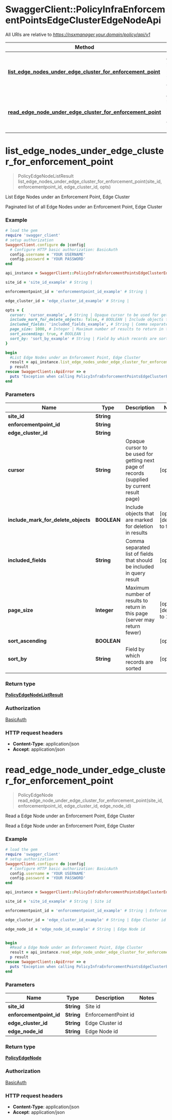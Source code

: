 # SwaggerClient::PolicyInfraEnforcementPointsEdgeClusterEdgeNodeApi

All URIs are relative to *https://nsxmanager.your.domain/policy/api/v1*

Method | HTTP request | Description
------------- | ------------- | -------------
[**list_edge_nodes_under_edge_cluster_for_enforcement_point**](PolicyInfraEnforcementPointsEdgeClusterEdgeNodeApi.md#list_edge_nodes_under_edge_cluster_for_enforcement_point) | **GET** /infra/sites/{site-id}/enforcement-points/{enforcementpoint-id}/edge-clusters/{edge-cluster-id}/edge-nodes | List Edge Nodes under an Enforcement Point, Edge Cluster
[**read_edge_node_under_edge_cluster_for_enforcement_point**](PolicyInfraEnforcementPointsEdgeClusterEdgeNodeApi.md#read_edge_node_under_edge_cluster_for_enforcement_point) | **GET** /infra/sites/{site-id}/enforcement-points/{enforcementpoint-id}/edge-clusters/{edge-cluster-id}/edge-nodes/{edge-node-id} | Read a Edge Node under an Enforcement Point, Edge Cluster


# **list_edge_nodes_under_edge_cluster_for_enforcement_point**
> PolicyEdgeNodeListResult list_edge_nodes_under_edge_cluster_for_enforcement_point(site_id, enforcementpoint_id, edge_cluster_id, opts)

List Edge Nodes under an Enforcement Point, Edge Cluster

Paginated list of all Edge Nodes under an Enforcement Point, Edge Cluster 

### Example
```ruby
# load the gem
require 'swagger_client'
# setup authorization
SwaggerClient.configure do |config|
  # Configure HTTP basic authorization: BasicAuth
  config.username = 'YOUR USERNAME'
  config.password = 'YOUR PASSWORD'
end

api_instance = SwaggerClient::PolicyInfraEnforcementPointsEdgeClusterEdgeNodeApi.new

site_id = 'site_id_example' # String | 

enforcementpoint_id = 'enforcementpoint_id_example' # String | 

edge_cluster_id = 'edge_cluster_id_example' # String | 

opts = { 
  cursor: 'cursor_example', # String | Opaque cursor to be used for getting next page of records (supplied by current result page)
  include_mark_for_delete_objects: false, # BOOLEAN | Include objects that are marked for deletion in results
  included_fields: 'included_fields_example', # String | Comma separated list of fields that should be included in query result
  page_size: 1000, # Integer | Maximum number of results to return in this page (server may return fewer)
  sort_ascending: true, # BOOLEAN | 
  sort_by: 'sort_by_example' # String | Field by which records are sorted
}

begin
  #List Edge Nodes under an Enforcement Point, Edge Cluster
  result = api_instance.list_edge_nodes_under_edge_cluster_for_enforcement_point(site_id, enforcementpoint_id, edge_cluster_id, opts)
  p result
rescue SwaggerClient::ApiError => e
  puts "Exception when calling PolicyInfraEnforcementPointsEdgeClusterEdgeNodeApi->list_edge_nodes_under_edge_cluster_for_enforcement_point: #{e}"
end
```

### Parameters

Name | Type | Description  | Notes
------------- | ------------- | ------------- | -------------
 **site_id** | **String**|  | 
 **enforcementpoint_id** | **String**|  | 
 **edge_cluster_id** | **String**|  | 
 **cursor** | **String**| Opaque cursor to be used for getting next page of records (supplied by current result page) | [optional] 
 **include_mark_for_delete_objects** | **BOOLEAN**| Include objects that are marked for deletion in results | [optional] [default to false]
 **included_fields** | **String**| Comma separated list of fields that should be included in query result | [optional] 
 **page_size** | **Integer**| Maximum number of results to return in this page (server may return fewer) | [optional] [default to 1000]
 **sort_ascending** | **BOOLEAN**|  | [optional] 
 **sort_by** | **String**| Field by which records are sorted | [optional] 

### Return type

[**PolicyEdgeNodeListResult**](PolicyEdgeNodeListResult.md)

### Authorization

[BasicAuth](../README.md#BasicAuth)

### HTTP request headers

 - **Content-Type**: application/json
 - **Accept**: application/json



# **read_edge_node_under_edge_cluster_for_enforcement_point**
> PolicyEdgeNode read_edge_node_under_edge_cluster_for_enforcement_point(site_id, enforcementpoint_id, edge_cluster_id, edge_node_id)

Read a Edge Node under an Enforcement Point, Edge Cluster

Read a Edge Node under an Enforcement Point, Edge Cluster 

### Example
```ruby
# load the gem
require 'swagger_client'
# setup authorization
SwaggerClient.configure do |config|
  # Configure HTTP basic authorization: BasicAuth
  config.username = 'YOUR USERNAME'
  config.password = 'YOUR PASSWORD'
end

api_instance = SwaggerClient::PolicyInfraEnforcementPointsEdgeClusterEdgeNodeApi.new

site_id = 'site_id_example' # String | Site id

enforcementpoint_id = 'enforcementpoint_id_example' # String | EnforcementPoint id

edge_cluster_id = 'edge_cluster_id_example' # String | Edge Cluster id

edge_node_id = 'edge_node_id_example' # String | Edge Node id


begin
  #Read a Edge Node under an Enforcement Point, Edge Cluster
  result = api_instance.read_edge_node_under_edge_cluster_for_enforcement_point(site_id, enforcementpoint_id, edge_cluster_id, edge_node_id)
  p result
rescue SwaggerClient::ApiError => e
  puts "Exception when calling PolicyInfraEnforcementPointsEdgeClusterEdgeNodeApi->read_edge_node_under_edge_cluster_for_enforcement_point: #{e}"
end
```

### Parameters

Name | Type | Description  | Notes
------------- | ------------- | ------------- | -------------
 **site_id** | **String**| Site id | 
 **enforcementpoint_id** | **String**| EnforcementPoint id | 
 **edge_cluster_id** | **String**| Edge Cluster id | 
 **edge_node_id** | **String**| Edge Node id | 

### Return type

[**PolicyEdgeNode**](PolicyEdgeNode.md)

### Authorization

[BasicAuth](../README.md#BasicAuth)

### HTTP request headers

 - **Content-Type**: application/json
 - **Accept**: application/json



